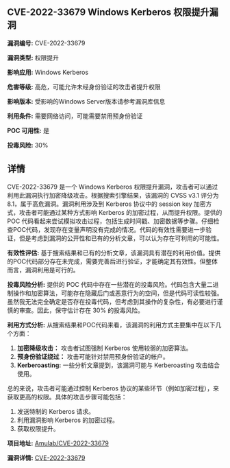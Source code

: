 ## CVE-2022-33679 Windows Kerberos 权限提升漏洞

**漏洞编号:** CVE-2022-33679

**漏洞类型:** 权限提升

**影响应用:** Windows Kerberos

**危害等级:** 高危，可能允许未经身份验证的攻击者提升权限

**影响版本:** 受影响的Windows Server版本请参考漏洞库信息

**利用条件:** 需要网络访问，可能需要禁用预身份验证

**POC 可用性:** 是

**投毒风险:** 30%

## 详情

CVE-2022-33679 是一个 Windows Kerberos 权限提升漏洞，攻击者可以通过利用此漏洞执行加密降级攻击。根据搜索引擎结果，该漏洞的 CVSS v3.1 评分为 8.1，属于高危漏洞。漏洞利用涉及到 Kerberos 协议中的 session key 加密方式，攻击者可能通过某种方式影响 Kerberos 的加密过程，从而提升权限。提供的 POC 代码看起来尝试模拟攻击过程，包括生成时间戳、加密数据等步骤。仔细检查POC代码，发现存在变量声明没有完成的情况。代码的有效性需要进一步验证，但是考虑到漏洞的公开性和已有的分析文章，可以认为存在可利用的可能性。

**有效性评估:** 基于搜索结果和已有的分析文章，该漏洞具有潜在的利用价值。提供的POC代码部分存在未完成，需要完善后进行验证，才能确定其有效性。但整体而言，漏洞利用是可行的。

**投毒风险分析:** 提供的 POC 代码中存在一些潜在的投毒风险。代码包含大量二进制操作和加密算法，可能存在隐藏后门或恶意行为的空间，但是代码可读性较强。虽然我无法完全确定是否存在投毒代码，但考虑到其操作的复杂性，有必要进行谨慎的审查。因此，保守估计存在 30% 的投毒风险。

**利用方式分析:** 从搜索结果和POC代码来看，该漏洞的利用方式主要集中在以下几个方面：

1.  **加密降级攻击：** 攻击者试图强制 Kerberos 使用较弱的加密算法。
2.  **预身份验证绕过：** 攻击可能针对禁用预身份验证的帐户。
3.  **Kerberoasting:** 一些分析文章提到，该漏洞可能与 Kerberoasting 攻击结合使用。

总的来说，攻击者可能通过控制 Kerberos 协议的某些环节（例如加密过程），来获取更高的权限。具体的攻击步骤可能包括：

1.  发送特制的 Kerberos 请求。
2.  利用漏洞影响 Kerberos 的加密过程。
3.  获取权限提升。

**项目地址:** [Amulab/CVE-2022-33679](https://github.com/Amulab/CVE-2022-33679)

**漏洞详情:** [CVE-2022-33679](https://nvd.nist.gov/vuln/detail/CVE-2022-33679)